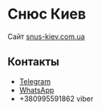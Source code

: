<h1>Снюс Киев</h1>
<p>Сайт <a href="https://snus-kiev.com.ua/">snus-kiev.com.ua</a></p>
<h2>Контакты</h2>
<ul>
  <li><a href="//t.me/snus_kiev" target="_blank" title="Telegram">Telegram</a></li> 
	<li><a href="//api.whatsapp.com/send?phone=380995591862" target="_blank" title="Написать в WhatsApp">WhatsApp</a></li>
	<li>+380995591862 viber</li>
</ul>
